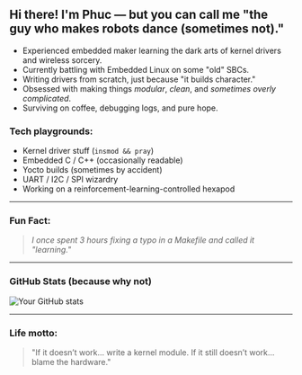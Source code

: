 ## Hi there! I'm Phuc — but you can call me "the guy who makes robots dance (sometimes not)."

- Experienced embedded maker learning the dark arts of kernel drivers and wireless sorcery.
- Currently battling with Embedded Linux on some "old" SBCs.
- Writing drivers from scratch, just because "it builds character."
- Obsessed with making things *modular*, *clean*, and *sometimes overly complicated*.
- Surviving on coffee, debugging logs, and pure hope.

### Tech playgrounds:
- Kernel driver stuff (`insmod && pray`)
- Embedded C / C++ (occasionally readable)
- Yocto builds (sometimes by accident)
- UART / I2C / SPI wizardry
- Working on a reinforcement-learning-controlled hexapod

---

### Fun Fact:
> *I once spent 3 hours fixing a typo in a Makefile and called it "learning."*

---

### GitHub Stats (because why not)
![Your GitHub stats](https://github-readme-stats.vercel.app/api?username=NguyenTrongPhuc552003&show_icons=true&theme=tokyonight)

---

### Life motto:
> "If it doesn’t work... write a kernel module. If it still doesn’t work… blame the hardware."  
